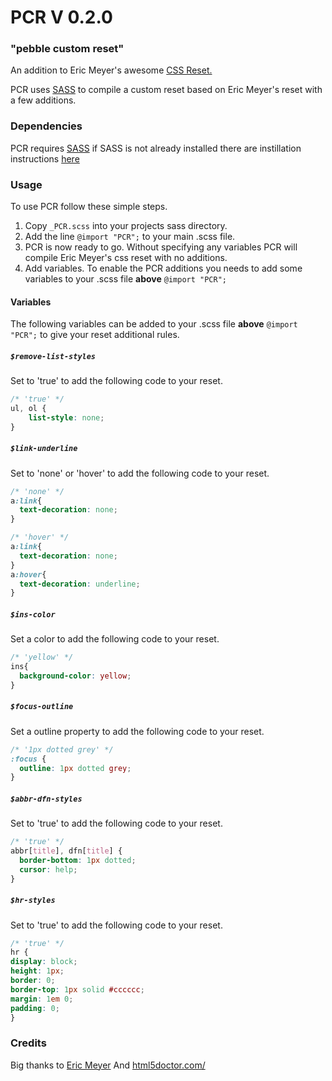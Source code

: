 PCR V 0.2.0
=========

### "pebble custom reset"

An addition to Eric Meyer's awesome [CSS Reset.](http://meyerweb.com/eric/tools/css/reset/)

PCR uses [SASS](http://sass-lang.com/) to compile a custom reset based on Eric Meyer's reset with a few additions. 

### Dependencies 

PCR requires [SASS](http://sass-lang.com/) if SASS is not already installed there are instillation instructions [here](http://sass-lang.com/tutorial.html)

### Usage

To use PCR follow these simple steps.

1. Copy `_PCR.scss` into your projects sass directory.
2. Add the line `@import "PCR";` to your main .scss file.
3. PCR is now ready to go. Without specifying any variables PCR will compile Eric Meyer's css reset with no additions.
4. Add variables. To enable the PCR additions you needs to add some variables to your .scss file **above** `@import "PCR";`

#### Variables

The following variables can be added to your .scss file **above** `@import "PCR";` to give your reset additional rules. 

##### `$remove-list-styles` 
Set to 'true' to add the following code to your reset.

```css
/* 'true' */
ul, ol {
	list-style: none;
}
```

##### `$link-underline` 
Set to 'none' or 'hover' to add the following code to your reset.

```css
/* 'none' */
a:link{
  text-decoration: none;
}

/* 'hover' */
a:link{
  text-decoration: none;
}
a:hover{
  text-decoration: underline;
}
```

##### `$ins-color` 
Set a color to add the following code to your reset.

```css
/* 'yellow' */
ins{
  background-color: yellow;
}
```

##### `$focus-outline` 
Set a outline property to add the following code to your reset.

```css
/* '1px dotted grey' */
:focus {
  outline: 1px dotted grey;
}
```

##### `$abbr-dfn-styles` 
Set to 'true' to add the following code to your reset.

```css
/* 'true' */
abbr[title], dfn[title] {
  border-bottom: 1px dotted;
  cursor: help;
}
```

##### `$hr-styles` 
Set to 'true' to add the following code to your reset.

```css
/* 'true' */
hr {
display: block;
height: 1px;
border: 0;
border-top: 1px solid #cccccc;
margin: 1em 0;
padding: 0;
}
```

### Credits

Big thanks to [Eric Meyer](http://meyerweb.com/) And [html5doctor.com/](http://html5doctor.com/) 